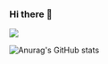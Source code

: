 ### Hi there 👋

<!--
**cjh8746/cjh8746** is a ✨ _special_ ✨ repository because its `README.md` (this file) appears on your GitHub profile.

Here are some ideas to get you started:

- 🔭 I’m currently working on ...
- 🌱 I’m currently learning ...
- 👯 I’m looking to collaborate on ...
- 🤔 I’m looking for help with ...
- 💬 Ask me about ...
- 📫 How to reach me: ...
- 😄 Pronouns: ...
- ⚡ Fun fact: ...
-->


<a href="https://gabby-oval-183.notion.site/91d7e2e727a84575a8c3bdbb41cac0b1" target="_blank"><img src="https://img.shields.io/badge/#000000?style=flat-square&logo=Notion&logoColor=white"/></a>






![Anurag's GitHub stats](https://github-readme-stats.vercel.app/api?username=cjh8746&show_icons=true&theme=radical)
